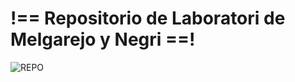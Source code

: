 #  !== Repositorio de Laboratori de Melgarejo y Negri ==!
![REPO](https://media.tenor.com/Of_DrZ_ppH4AAAAM/repo-repo-game.gif)
